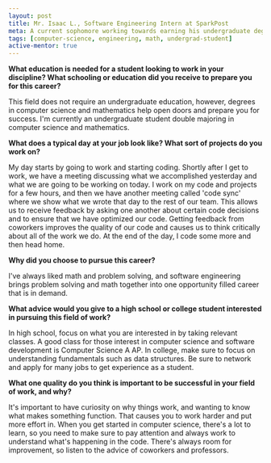 ```yaml
---
layout: post
title: Mr. Isaac L., Software Engineering Intern at SparkPost
meta: A current sophomore working towards earning his undergraduate degree as a computer science and mathematics double major.
tags: [computer-science, engineering, math, undergrad-student]
active-mentor: true
---
```

**What education is needed for a student looking to work in your discipline? What schooling or education did you receive to prepare you for this career?**

This field does not require an undergraduate education, however, degrees in computer science and mathematics help open doors and prepare you for success.  I'm currently an undergraduate student double majoring in computer science and mathematics.

**What does a typical day at your job look like? What sort of projects do you work on?**

My day starts by going to work and starting coding.  Shortly after I get to work, we have a meeting discussing what we accomplished yesterday and what we are going to be working on today.  I work on my code and projects for a few hours, and then we have another meeting called 'code sync' where we show what we wrote that day to the rest of our team.  This allows us to receive feedback by asking one another about certain code decisions and to ensure that we have optimized our code.  Getting feedback from coworkers improves the quality of our code and causes us to think critically about all of the work we do.  At the end of the day, I code some more and then head home.

**Why did you choose to pursue this career?**

I've always liked math and problem solving, and software engineering brings problem solving and math together into one opportunity filled career that is in demand.

**What advice would you give to a high school or college student interested in pursuing this field of work?**

In high school, focus on what you are interested in by taking relevant classes.  A good class for those interest in computer science and software development is Computer Science A AP.  In college, make sure to focus on understanding fundamentals such as data structures.  Be sure to network and apply for many jobs to get experience as a student.

**What one quality do you think is important to be successful in your field of work, and why?**

It's important to have curiosity on why things work, and wanting to know what makes something function.  That causes you to work harder and put more effort in.  When you get started in computer science, there's a lot to learn, so you need to make sure to pay attention and always work to understand what's happening in the code.  There's always room for improvement, so listen to the advice of coworkers and professors.
